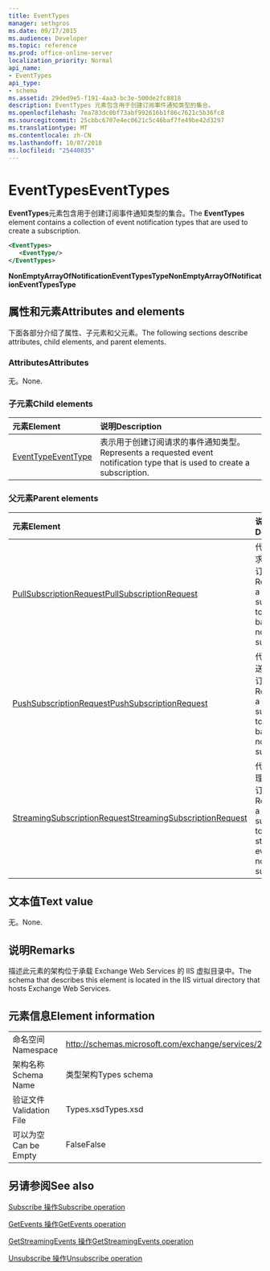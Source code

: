 ```yaml
---
title: EventTypes
manager: sethgros
ms.date: 09/17/2015
ms.audience: Developer
ms.topic: reference
ms.prod: office-online-server
localization_priority: Normal
api_name:
- EventTypes
api_type:
- schema
ms.assetid: 29ded9e5-f191-4aa3-bc3e-500de2fc8818
description: EventTypes 元素包含用于创建订阅事件通知类型的集合。
ms.openlocfilehash: 7ea783dc0bf73abf992616b1f86c7621c5b36fc8
ms.sourcegitcommit: 25cbbc6707e4ec0621c5c46baf7fe49be42d3297
ms.translationtype: MT
ms.contentlocale: zh-CN
ms.lasthandoff: 10/07/2018
ms.locfileid: "25440835"
---
```

# <a name="eventtypes"></a><span data-ttu-id="2d75e-103">EventTypes</span><span class="sxs-lookup"><span data-stu-id="2d75e-103">EventTypes</span></span>

<span data-ttu-id="2d75e-104">**EventTypes**元素包含用于创建订阅事件通知类型的集合。</span><span class="sxs-lookup"><span data-stu-id="2d75e-104">The **EventTypes** element contains a collection of event notification types that are used to create a subscription.</span></span> 
  
```xml
<EventTypes>
   <EventType/>
</EventTypes>
```

 <span data-ttu-id="2d75e-105">**NonEmptyArrayOfNotificationEventTypesType**</span><span class="sxs-lookup"><span data-stu-id="2d75e-105">**NonEmptyArrayOfNotificationEventTypesType**</span></span>
## <a name="attributes-and-elements"></a><span data-ttu-id="2d75e-106">属性和元素</span><span class="sxs-lookup"><span data-stu-id="2d75e-106">Attributes and elements</span></span>

<span data-ttu-id="2d75e-107">下面各部分介绍了属性、子元素和父元素。</span><span class="sxs-lookup"><span data-stu-id="2d75e-107">The following sections describe attributes, child elements, and parent elements.</span></span>
  
### <a name="attributes"></a><span data-ttu-id="2d75e-108">Attributes</span><span class="sxs-lookup"><span data-stu-id="2d75e-108">Attributes</span></span>

<span data-ttu-id="2d75e-109">无。</span><span class="sxs-lookup"><span data-stu-id="2d75e-109">None.</span></span>
  
### <a name="child-elements"></a><span data-ttu-id="2d75e-110">子元素</span><span class="sxs-lookup"><span data-stu-id="2d75e-110">Child elements</span></span>

|<span data-ttu-id="2d75e-111">**元素**</span><span class="sxs-lookup"><span data-stu-id="2d75e-111">**Element**</span></span>|<span data-ttu-id="2d75e-112">**说明**</span><span class="sxs-lookup"><span data-stu-id="2d75e-112">**Description**</span></span>|
|:-----|:-----|
|[<span data-ttu-id="2d75e-113">EventType</span><span class="sxs-lookup"><span data-stu-id="2d75e-113">EventType</span></span>](eventtype.md) <br/> |<span data-ttu-id="2d75e-114">表示用于创建订阅请求的事件通知类型。</span><span class="sxs-lookup"><span data-stu-id="2d75e-114">Represents a requested event notification type that is used to create a subscription.</span></span>  <br/> |
   
### <a name="parent-elements"></a><span data-ttu-id="2d75e-115">父元素</span><span class="sxs-lookup"><span data-stu-id="2d75e-115">Parent elements</span></span>

|<span data-ttu-id="2d75e-116">**元素**</span><span class="sxs-lookup"><span data-stu-id="2d75e-116">**Element**</span></span>|<span data-ttu-id="2d75e-117">**说明**</span><span class="sxs-lookup"><span data-stu-id="2d75e-117">**Description**</span></span>|
|:-----|:-----|
|[<span data-ttu-id="2d75e-118">PullSubscriptionRequest</span><span class="sxs-lookup"><span data-stu-id="2d75e-118">PullSubscriptionRequest</span></span>](pullsubscriptionrequest.md) <br/> |<span data-ttu-id="2d75e-119">代表对基于请求的事件通知订阅的订阅。</span><span class="sxs-lookup"><span data-stu-id="2d75e-119">Represents a subscription to a pull-based event notification subscription.</span></span>  <br/> |
|[<span data-ttu-id="2d75e-120">PushSubscriptionRequest</span><span class="sxs-lookup"><span data-stu-id="2d75e-120">PushSubscriptionRequest</span></span>](pushsubscriptionrequest.md) <br/> |<span data-ttu-id="2d75e-121">代表对基于推送的事件通知订阅的订阅。</span><span class="sxs-lookup"><span data-stu-id="2d75e-121">Represents a subscription to a push-based event notification subscription.</span></span>  <br/> |
|[<span data-ttu-id="2d75e-122">StreamingSubscriptionRequest</span><span class="sxs-lookup"><span data-stu-id="2d75e-122">StreamingSubscriptionRequest</span></span>](streamingsubscriptionrequest.md) <br/> |<span data-ttu-id="2d75e-123">代表对流式处理的事件通知订阅的订阅。</span><span class="sxs-lookup"><span data-stu-id="2d75e-123">Represents a subscription to a streaming event notification subscription.</span></span>  <br/> |
   
## <a name="text-value"></a><span data-ttu-id="2d75e-124">文本值</span><span class="sxs-lookup"><span data-stu-id="2d75e-124">Text value</span></span>

<span data-ttu-id="2d75e-125">无。</span><span class="sxs-lookup"><span data-stu-id="2d75e-125">None.</span></span>
  
## <a name="remarks"></a><span data-ttu-id="2d75e-126">说明</span><span class="sxs-lookup"><span data-stu-id="2d75e-126">Remarks</span></span>

<span data-ttu-id="2d75e-127">描述此元素的架构位于承载 Exchange Web Services 的 IIS 虚拟目录中。</span><span class="sxs-lookup"><span data-stu-id="2d75e-127">The schema that describes this element is located in the IIS virtual directory that hosts Exchange Web Services.</span></span>
  
## <a name="element-information"></a><span data-ttu-id="2d75e-128">元素信息</span><span class="sxs-lookup"><span data-stu-id="2d75e-128">Element information</span></span>

|||
|:-----|:-----|
|<span data-ttu-id="2d75e-129">命名空间</span><span class="sxs-lookup"><span data-stu-id="2d75e-129">Namespace</span></span>  <br/> |http://schemas.microsoft.com/exchange/services/2006/types  <br/> |
|<span data-ttu-id="2d75e-130">架构名称</span><span class="sxs-lookup"><span data-stu-id="2d75e-130">Schema Name</span></span>  <br/> |<span data-ttu-id="2d75e-131">类型架构</span><span class="sxs-lookup"><span data-stu-id="2d75e-131">Types schema</span></span>  <br/> |
|<span data-ttu-id="2d75e-132">验证文件</span><span class="sxs-lookup"><span data-stu-id="2d75e-132">Validation File</span></span>  <br/> |<span data-ttu-id="2d75e-133">Types.xsd</span><span class="sxs-lookup"><span data-stu-id="2d75e-133">Types.xsd</span></span>  <br/> |
|<span data-ttu-id="2d75e-134">可以为空</span><span class="sxs-lookup"><span data-stu-id="2d75e-134">Can be Empty</span></span>  <br/> |<span data-ttu-id="2d75e-135">False</span><span class="sxs-lookup"><span data-stu-id="2d75e-135">False</span></span>  <br/> |
   
## <a name="see-also"></a><span data-ttu-id="2d75e-136">另请参阅</span><span class="sxs-lookup"><span data-stu-id="2d75e-136">See also</span></span>



[<span data-ttu-id="2d75e-137">Subscribe 操作</span><span class="sxs-lookup"><span data-stu-id="2d75e-137">Subscribe operation</span></span>](subscribe-operation.md)
  
[<span data-ttu-id="2d75e-138">GetEvents 操作</span><span class="sxs-lookup"><span data-stu-id="2d75e-138">GetEvents operation</span></span>](getevents-operation.md)
  
[<span data-ttu-id="2d75e-139">GetStreamingEvents 操作</span><span class="sxs-lookup"><span data-stu-id="2d75e-139">GetStreamingEvents operation</span></span>](getstreamingevents-operation.md)
  
[<span data-ttu-id="2d75e-140">Unsubscribe 操作</span><span class="sxs-lookup"><span data-stu-id="2d75e-140">Unsubscribe operation</span></span>](unsubscribe-operation.md)

